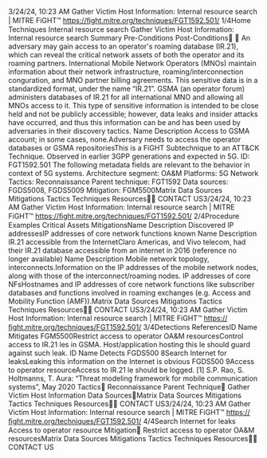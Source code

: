 3/24/24, 10:23 AM Gather Victim Host Information: Internal resource search | MITRE FiGHT™
https://ﬁght.mitre.org/techniques/FGT1592.501/ 1/4Home Techniques Internal resource search
Gather Victim Host Information:
Internal resource search
Summary
Pre-Conditions
Post-Conditions󰅂 󰅂
An adversary may gain access to an operator's roaming
database (IR.21), which can reveal the critical network assets
of both the operator and its roaming partners.
International Mobile Network Operators (MNOs) maintain
information about their network infrastructure,
roaming/interconnection con guration, and MNO partner
billing agreements. This sensitive data is in a standardized
format, under the name “IR.21”. GSMA (an operator forum)
administers databases of IR.21 for all international MNO and
allowing all MNOs access to it. This type of sensitive
information is intended to be close held and not be publicly
accessible; however, data leaks and insider attacks have
occurred, and thus this information can be and has been used
by adversaries in their discovery tactics.
Name Description
Access to GSMA account; in
some cases, none.Adversary needs to
access the operator
databases or GSMA
repositoriesThis is a FiGHT
Subtechnique to an ATT&CK
Technique.
Observed in earlier 3GPP
generations and expected in
5G.
ID: FGT1592.501
The following metadata
fields are relevant to the
behavior in context of 5G
systems.
Architecture segment:
OA&M
Platforms: 5G Network
Tactics: Reconnaissance
Parent technique: FGT1592
Data sources: FGDS5008,
FGDS5009
Mitigation: FGM5500Matrix Data Sources Mitigations Tactics Techniques Resources󰍝󰇙
CONTACT US3/24/24, 10:23 AM Gather Victim Host Information: Internal resource search | MITRE FiGHT™
https://ﬁght.mitre.org/techniques/FGT1592.501/ 2/4Procedure Examples
Critical Assets
MitigationsName Description
Discovered IP addressesIP addresses of core
network functions
known
Name Description
IR.21 accessible from the
InternetClaro Americas, and
Vivo telecom, had their
IR.21 database
accessible from an
internet in 2016
(reference no longer
available)
Name Description
Mobile network topology,
interconnects.Information on the IP
addresses of the mobile
network nodes, along
with those of the
interconnect/roaming
nodes.
IP addresses of core NFsHostnames and IP
addresses of core
network functions like
subscriber databases
and functions involved
in roaming exchanges
(e.g. Access and
Mobility Function
(AMF)).Matrix Data Sources Mitigations Tactics Techniques Resources󰍝󰇙
CONTACT US3/24/24, 10:23 AM Gather Victim Host Information: Internal resource search | MITRE FiGHT™
https://ﬁght.mitre.org/techniques/FGT1592.501/ 3/4Detections
ReferencesID Name Mitigates
FGM5500Restrict access to
operator OA&M
resourcesControl access to IR.21
 les in GSMA.
Host/application
hosting this  le should
guard against such
leak.
ID Name Detects
FGDS500
8Search Internet for
leaksLeaking this
information on the
Internet is obvious
FGDS500
9Access to operator
resourceAccess to IR.21  le
should be logged.
[1] S.P. Rao, S. Holtmanns, T. Aura: “Threat modeling
framework for mobile communication systems”, May 2020
Tactics󰅀
Reconnaissance
Parent Technique󰅀
Gather Victim Host Information
Data Sources󰅀Matrix Data Sources Mitigations Tactics Techniques Resources󰍝󰇙
CONTACT US3/24/24, 10:23 AM Gather Victim Host Information: Internal resource search | MITRE FiGHT™
https://ﬁght.mitre.org/techniques/FGT1592.501/ 4/4Search Internet for leaks
Access to operator resource
Mitigation󰅀
Restrict access to operator OA&M resourcesMatrix Data Sources Mitigations Tactics Techniques Resources󰍝󰇙
CONTACT US